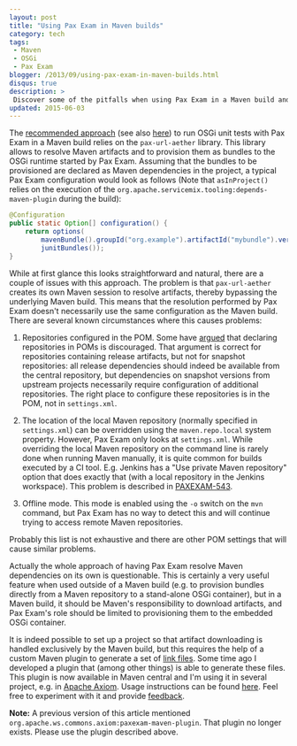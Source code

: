 ```yaml
---
layout: post
title: "Using Pax Exam in Maven builds"
category: tech
tags:
 - Maven
 - OSGi
 - Pax Exam
blogger: /2013/09/using-pax-exam-in-maven-builds.html
disqus: true
description: >
 Discover some of the pitfalls when using Pax Exam in a Maven build and learn how to avoid them.
updated: 2015-06-03
---
```


The [recommended approach][1] (see also [here][2]) to run OSGi unit tests with Pax Exam in a Maven build relies on the
`pax-url-aether` library. This library allows to resolve Maven artifacts and to provision them as bundles to the OSGi
runtime started by Pax Exam. Assuming that the bundles to be provisioned are declared as Maven dependencies in the
project, a typical Pax Exam configuration would look as follows (Note that `asInProject()` relies on the execution of
the `org.apache.servicemix.tooling:depends-maven-plugin` during the build):

~~~ java
@Configuration
public static Option[] configuration() {
    return options(
        mavenBundle().groupId("org.example").artifactId("mybundle").version(asInProject()),
        junitBundles());
}
~~~

While at first glance this looks straightforward and natural, there are a couple of issues with this approach. The
problem is that `pax-url-aether` creates its own Maven session to resolve artifacts, thereby bypassing the underlying
Maven build. This means that the resolution performed by Pax Exam doesn't necessarily use the same configuration as the
Maven build. There are several known circumstances where this causes problems:

1.  Repositories configured in the POM. Some have [argued][3] that declaring repositories in POMs is discouraged. That
    argument is correct for repositories containing release artifacts, but not for snapshot repositories: all release
    dependencies should indeed be available from the central repository, but dependencies on snapshot versions from
    upstream projects necessarily require configuration of additional repositories. The right place to configure these
    repositories is in the POM, not in `settings.xml`.

2.  The location of the local Maven repository (normally specified in `settings.xml`) can be overridden using the
    `maven.repo.local` system property. However, Pax Exam only looks at `settings.xml`. While overriding the local Maven
    repository on the command line is rarely done when running Maven manually, it is quite common for builds executed by
    a CI tool. E.g. Jenkins has a "Use private Maven repository" option that does exactly that (with a local repository
    in the Jenkins workspace). This problem is described in [PAXEXAM-543][4].

3.  Offline mode. This mode is enabled using the `-o` switch on the `mvn` command, but Pax Exam has no way to detect
    this and will continue trying to access remote Maven repositories.

Probably this list is not exhaustive and there are other POM settings that will cause similar problems.

Actually the whole approach of having Pax Exam resolve Maven dependencies on its own is questionable. This is certainly
a very useful feature when used outside of a Maven build (e.g. to provision bundles directly from a Maven repository to
a stand-alone OSGi container), but in a Maven build, it should be Maven's responsibility to download artifacts, and Pax
Exam's role should be limited to provisioning them to the embedded OSGi container.

It is indeed possible to set up a project so that artifact downloading is handled exclusively by the Maven build, but
this requires the help of a custom Maven plugin to generate a set of [link files][5]. Some time ago I developed a plugin
that (among other things) is able to generate these files. This plugin is now available in Maven central and I'm using
it in several project, e.g. in [Apache Axiom][6]. Usage instructions can be found [here][7]. Feel free to experiment
with it and provide [feedback][8].

**Note:** A previous version of this article mentioned `org.apache.ws.commons.axiom:paxexam-maven-plugin`. That plugin
no longer exists. Please use the plugin described above.

[1]: http://wiki.ops4j.org/display/paxexam/Pax+Exam+-+Tutorial+1
[2]: http://docs.peergreen.com/peergreen_server/latest/reference/xhtml-single/peergreen-server-osgi-paxexam-junit-guide.xhtml
[3]: https://groups.google.com/forum/#!msg/ops4j/kRxAXidbt7A/w0i6tM1Mn9MJ
[4]: https://ops4j1.jira.com/browse/PAXEXAM-543
[5]: https://ops4j1.jira.com/wiki/display/paxurl/Link+Protocol
[6]: http://ws.apache.org/axiom/
[7]: http://veithen.github.io/alta/examples/pax-exam.html
[8]: https://github.com/veithen/alta/issues
